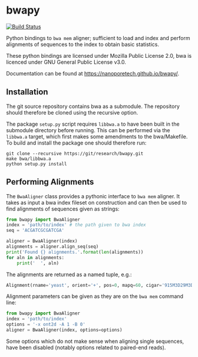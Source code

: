 bwapy
=====

[![Build Status](https://travis-ci.org/nanoporetech/bwapy.svg?branch=master)](https://travis-ci.org/nanoporetech/bwapy)

Python bindings to `bwa mem` aligner; sufficient to load and index and perform
alignments of sequences to the index to obtain basic statistics.

These python bindings are licensed under Mozilla Public License 2.0, bwa is licenced
under GNU General Public License v3.0.

Documentation can be found at https://nanoporetech.github.io/bwapy/.

Installation
------------

The git source repository contains bwa as a submodule. The repository should therefore
be cloned using the recursive option.

The package `setup.py` script requires `libbwa.a` to have been built in the submodule
directory before running. This can be performed via the `libbwa.a` target, which first
makes some amendments to the bwa/Makefile. To build and install the package one should
therefore run:

    git clone --recursive https://git/research/bwapy.git
    make bwa/libbwa.a 
    python setup.py install


Performing Alignments
---------------------

The `BwaAligner` class provides a pythonic interface to `bwa mem` aligner. It
takes as input a bwa index fileset on construction and can then be used to find
alignments of sequences given as strings:

```python
from bwapy import BwaAligner
index = 'path/to/index' # the path given to bwa index
seq = 'ACGATCGCGATCGA'

aligner = BwaAligner(index)
alignments = aligner.align_seq(seq)
print('Found {} alignments.'.format(len(alignments))
for aln in alignments:
    print('  ', aln)
```

The alignments are returned as a named tuple, e.g.:

```python
Alignment(rname='yeast', orient='+', pos=0, mapq=60, cigar='915M3D29M3D27M3D13M', NM=12)
```

Alignment parameters can be given as they are on the `bwa mem` command line:

```python
from bwapy import BwaAligner
index = 'path/to/index'
options = '-x ont2d -A 1 -B 0'
aligner = BwaAligner(index, options=options)
```

Some options which do not make sense when aligning single sequences, have been
disabled (notably options related to paired-end reads).
